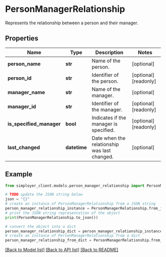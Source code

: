 # PersonManagerRelationship

Represents the relationship between a person and their manager.

## Properties

Name | Type | Description | Notes
------------ | ------------- | ------------- | -------------
**person_name** | **str** | Name of the person. | [optional] 
**person_id** | **str** | Identifier of the person. | [optional] [readonly] 
**manager_name** | **str** | Name of the manager. | [optional] 
**manager_id** | **str** | Identifier of the manager. | [optional] [readonly] 
**is_specified_manager** | **bool** | Indicates if the manager is specified. | [optional] [readonly] 
**last_changed** | **datetime** | Date when the relationship was last changed. | [optional] 

## Example

```python
from simployer_client.models.person_manager_relationship import PersonManagerRelationship

# TODO update the JSON string below
json = "{}"
# create an instance of PersonManagerRelationship from a JSON string
person_manager_relationship_instance = PersonManagerRelationship.from_json(json)
# print the JSON string representation of the object
print(PersonManagerRelationship.to_json())

# convert the object into a dict
person_manager_relationship_dict = person_manager_relationship_instance.to_dict()
# create an instance of PersonManagerRelationship from a dict
person_manager_relationship_from_dict = PersonManagerRelationship.from_dict(person_manager_relationship_dict)
```
[[Back to Model list]](../README.md#documentation-for-models) [[Back to API list]](../README.md#documentation-for-api-endpoints) [[Back to README]](../README.md)



